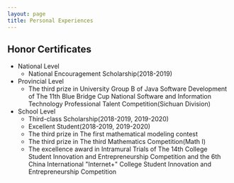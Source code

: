 ```yaml
---
layout: page
title: Personal Experiences
---
```

## Honor Certificates

* National Level
  * National Encouragement Scholarship(2018-2019)
* Provincial Level
  * The third prize in University Group B of Java Software Development of The 11th Blue Bridge Cup National Software and Information Technology Professional Talent Competition(Sichuan Division)
* School Level 
  * Third-class Scholarship(2018-2019, 2019-2020)
  * Excellent Student(2018-2019, 2019-2020)
  * The third prize in The first mathematical modeling contest
  * The third prize in The third Mathematics Competition(Math I)
  * The excellence award in Intramural Trials of The 14th College Student Innovation and Entrepreneurship Competition and the 6th China International "Internet+" College Student Innovation and Entrepreneurship Competition
